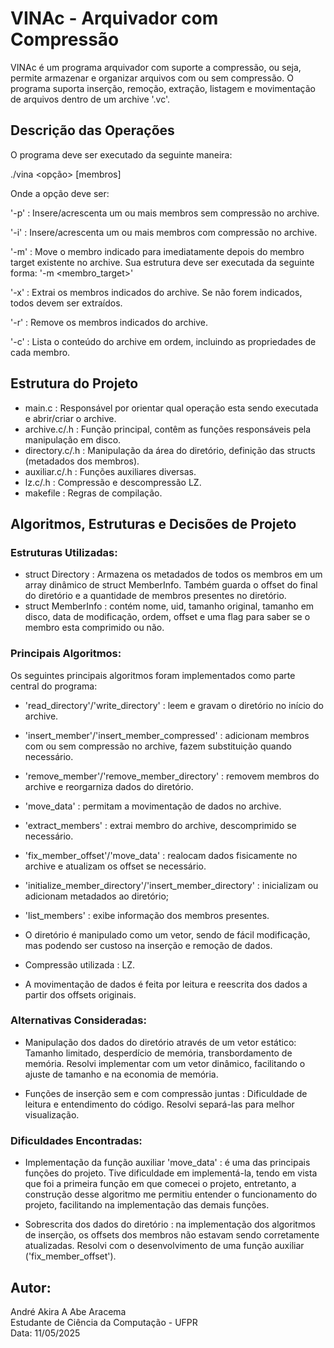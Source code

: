 # VINAc - Arquivador com Compressão

VINAc é um programa arquivador com suporte a compressão, ou seja, permite armazenar e organizar arquivos com ou sem compressão. O programa suporta inserção, remoção, extração, listagem e movimentação de arquivos dentro de um archive '.vc'.

## Descrição das Operações

O programa deve ser executado da seguinte maneira:

./vina <opção> <archive> [membros]

Onde a opção deve ser:

'-p' : Insere/acrescenta um ou mais membros sem compressão no archive.

'-i' : Insere/acrescenta um ou mais membros com compressão no archive.

'-m' : Move o membro indicado para imediatamente depois do membro target existente no archive. Sua estrutura deve ser executada da seguinte forma:
'-m <archive> <membro> <membro_target>'

'-x' : Extrai os membros indicados do archive. Se não forem indicados, todos devem ser extraídos.

'-r' : Remove os membros indicados do archive.

'-c' : Lista o conteúdo do archive em ordem, incluindo as propriedades de cada membro.


## Estrutura do Projeto

- main.c : Responsável por orientar qual operação esta sendo executada e abrir/criar o archive.
- archive.c/.h : Função principal, contêm as funções responsáveis pela manipulação em disco.
- directory.c/.h : Manipulação da área do diretório, definição das structs (metadados dos membros).
- auxiliar.c/.h : Funções auxiliares diversas.
- lz.c/.h : Compressão e descompressão LZ.
- makefile : Regras de compilação.


## Algoritmos, Estruturas e Decisões de Projeto

### Estruturas Utilizadas:

- struct Directory : Armazena os metadados de todos os membros em um array dinâmico de struct MemberInfo. Também guarda o offset do final do diretório e a quantidade de membros presentes no diretório. 
- struct MemberInfo : contém nome, uid, tamanho original, tamanho em disco, data de modificação, ordem, offset e uma flag para saber se o membro esta comprimido ou não.


### Principais Algoritmos:

Os seguintes principais algoritmos foram implementados como parte central do programa:

- 'read_directory'/'write_directory' : leem e gravam o diretório no início do archive.

- 'insert_member'/'insert_member_compressed' : adicionam membros com ou sem compressão no archive, fazem substituição quando necessário.

- 'remove_member'/'remove_member_directory' : removem membros do archive e reorgarniza dados do diretório.

- 'move_data' : permitam a movimentação de dados no archive.

- 'extract_members' : extrai membro do archive, descomprimido se necessário.

- 'fix_member_offset'/'move_data' : realocam dados fisicamente no archive e atualizam os offset se necessário.

- 'initialize_member_directory'/'insert_member_directory' : inicializam ou adicionam metadados ao diretório;

- 'list_members' : exibe informação dos membros presentes.

- O diretório é manipulado como um vetor, sendo de fácil modificação, mas podendo ser custoso na inserção e remoção de dados.

- Compressão utilizada : LZ.

- A movimentação de dados é feita por leitura e reescrita dos dados a partir dos offsets originais.


### Alternativas Consideradas:

- Manipulação dos dados do diretório através de um vetor estático: Tamanho limitado, desperdício de memória, transbordamento de memória. Resolvi implementar com um vetor dinâmico, facilitando o ajuste de tamanho e na economia de memória.

- Funções de inserção sem e com compressão juntas : Dificuldade de leitura e entendimento do código. Resolvi separá-las para melhor visualização.

### Dificuldades Encontradas:

- Implementação da função auxiliar 'move_data' : é uma das principais funções do projeto. Tive dificuldade em implementá-la, tendo em vista que foi a primeira função em que comecei o projeto, entretanto, a construção desse algoritmo me permitiu entender o funcionamento do projeto, facilitando na implementação das demais funções.

- Sobrescrita dos dados do diretório : na implementação dos algoritmos de inserção, os offsets dos membros não estavam sendo corretamente atualizadas. Resolvi com o desenvolvimento de uma função auxiliar ('fix_member_offset').


## Autor:
André Akira A Abe Aracema <br>
Estudante de Ciência da Computação - UFPR <br>
Data: 11/05/2025

